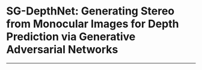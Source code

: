 # SG-DepthNet: Generating Stereo from Monocular Images for Depth Prediction via Generative Adversarial Networks
***